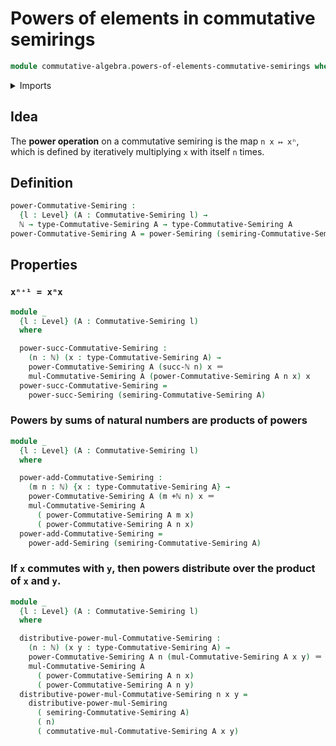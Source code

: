 # Powers of elements in commutative semirings

```agda
module commutative-algebra.powers-of-elements-commutative-semirings where
```

<details><summary>Imports</summary>

```agda
open import commutative-algebra.commutative-semirings

open import elementary-number-theory.addition-natural-numbers
open import elementary-number-theory.natural-numbers

open import foundation.identity-types
open import foundation.universe-levels

open import ring-theory.powers-of-elements-semirings
```

</details>

## Idea

The **power operation** on a commutative semiring is the map `n x ↦ xⁿ`, which
is defined by iteratively multiplying `x` with itself `n` times.

## Definition

```agda
power-Commutative-Semiring :
  {l : Level} (A : Commutative-Semiring l) →
  ℕ → type-Commutative-Semiring A → type-Commutative-Semiring A
power-Commutative-Semiring A = power-Semiring (semiring-Commutative-Semiring A)
```

## Properties

### `xⁿ⁺¹ = xⁿx`

```agda
module _
  {l : Level} (A : Commutative-Semiring l)
  where

  power-succ-Commutative-Semiring :
    (n : ℕ) (x : type-Commutative-Semiring A) →
    power-Commutative-Semiring A (succ-ℕ n) x ＝
    mul-Commutative-Semiring A (power-Commutative-Semiring A n x) x
  power-succ-Commutative-Semiring =
    power-succ-Semiring (semiring-Commutative-Semiring A)
```

### Powers by sums of natural numbers are products of powers

```agda
module _
  {l : Level} (A : Commutative-Semiring l)
  where

  power-add-Commutative-Semiring :
    (m n : ℕ) {x : type-Commutative-Semiring A} →
    power-Commutative-Semiring A (m +ℕ n) x ＝
    mul-Commutative-Semiring A
      ( power-Commutative-Semiring A m x)
      ( power-Commutative-Semiring A n x)
  power-add-Commutative-Semiring =
    power-add-Semiring (semiring-Commutative-Semiring A)
```

### If `x` commutes with `y`, then powers distribute over the product of `x` and `y`.

```agda
module _
  {l : Level} (A : Commutative-Semiring l)
  where

  distributive-power-mul-Commutative-Semiring :
    (n : ℕ) (x y : type-Commutative-Semiring A) →
    power-Commutative-Semiring A n (mul-Commutative-Semiring A x y) ＝
    mul-Commutative-Semiring A
      ( power-Commutative-Semiring A n x)
      ( power-Commutative-Semiring A n y)
  distributive-power-mul-Commutative-Semiring n x y =
    distributive-power-mul-Semiring
      ( semiring-Commutative-Semiring A)
      ( n)
      ( commutative-mul-Commutative-Semiring A x y)
```
